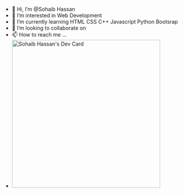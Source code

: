 - 👋 Hi, I’m @Sohaib Hassan
- 👀 I’m interested in Web Development
- 🌱 I’m currently learning HTML CSS C++ Javascript Python Bootsrap 
- 💞️ I’m looking to collaborate on 
- 📫 How to reach me ...
- <a href="https://app.daily.dev/sohaibhassan"><img src="https://api.daily.dev/devcards/26df01ae629b4e83bba2b10fe26bc6a0.png?r=egn" width="400" alt="Sohaib Hassan's Dev Card"/></a>

<!---
SCRCR7/SCRCR7 is a ✨ special ✨ repository because its `README.md` (this file) appears on your GitHub profile.
You can click the Preview link to take a look at your changes.
--->
